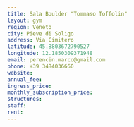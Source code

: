 ```yaml
---
title: Sala Boulder "Tommaso Toffolin"
layout: gym
region: Veneto
city: Pieve di Soligo
address: Via Cimitero
latitude: 45.8803672790527
longitude: 12.1850309371948
email: perencin.marco@gmail.com
phone: +39 3484036660
website: 
annual_fee: 
ingress_price: 
monthly_subscription_price: 
structures: 
staff: 
rent: 
---
```


